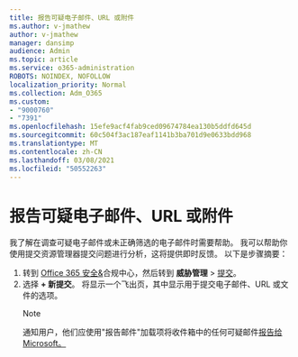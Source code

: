 ```yaml
---
title: 报告可疑电子邮件、URL 或附件
ms.author: v-jmathew
author: v-jmathew
manager: dansimp
audience: Admin
ms.topic: article
ms.service: o365-administration
ROBOTS: NOINDEX, NOFOLLOW
localization_priority: Normal
ms.collection: Adm_O365
ms.custom:
- "9000760"
- "7391"
ms.openlocfilehash: 15efe9acf4fab9ced09674784ea130b5ddfd645d
ms.sourcegitcommit: 60c504f3ac187eaf1141b3ba701d9e0633bdd968
ms.translationtype: MT
ms.contentlocale: zh-CN
ms.lasthandoff: 03/08/2021
ms.locfileid: "50552263"
---
```

# <a name="report-suspicious-emails-urls-or-attachments"></a>报告可疑电子邮件、URL 或附件

我了解在调查可疑电子邮件或未正确筛选的电子邮件时需要帮助。 我可以帮助你使用提交资源管理器提交问题进行分析，这将提供即时反馈。 以下是步骤摘要：

1. 转到 [Office 365 安全&](https://go.microsoft.com/fwlink/p/?linkid=2077143)合规中心，然后转到 **威胁管理**  >  [提交](https://go.microsoft.com/fwlink/?linkid=2101521)。
2. 选择 **+ 新提交**。 将显示一个飞出页，其中显示用于提交电子邮件、URL 或文件的选项。
    > [!NOTE]
    > 通知用户，他们应使用"报告邮件"加载项将收件箱中的任何可疑邮件[报告给 Microsoft。](https://go.microsoft.com/fwlink/?linkid=2092385)

